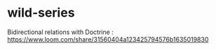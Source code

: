 # wild-series

Bidirectional relations with Doctrine  : https://www.loom.com/share/31560404a123425794576b1635019830
